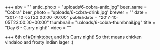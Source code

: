+++
abv = ""
antic_photo = "uploads/6-cobra-antic.jpg"
beer_name = "Cobra"
beer_photo = "uploads/6-cobra-drink.jpg"
brewer = ""
date = "2017-10-05T23:00:00+00:00"
publishdate = "2017-10-05T23:00:00+00:00"
thumbnail = "uploads/6-cobra-thumbnail.jpg"
title = "Day 6 - Curry night!"
video = ""

+++
6th of [#Drinktober](https://www.facebook.com/hashtag/drinktober?epa=HASHTAG), and it's Curry night! So that means chicken vindaloo and frosty Indian lager :)